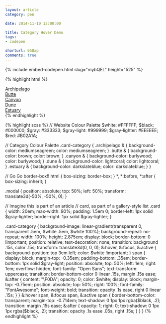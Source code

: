 ```yaml
---
layout: article
category: pen

date: 2014-11-10 12:00:00

title: Category Hover Demo
tags:
- codepen

shorturl: 058xp
comments: true
---
```


{% include embed-codepen.html slug="mybQEL" height="525" %}

{% highlight html %}
<div class="modal">
  <div class="card  archipelago">
    <a class="card-category" href="#">
      <span>Archipelago</span>
    </a>
  </div>
  <div class="card  butte">
    <a class="card-category" href="#">
      <span>Butte</span>
    </a>
  </div>
  <div class="card  canyon">
    <a class="card-category" href="#">
      <span>Canyon</span>
    </a>
  </div>
  <div class="card  dune">
    <a class="card-category" href="#">
      <span>Dune</span>
    </a>
  </div>
  <div class="card  estuary">
    <a class="card-category" href="#">
      <span>Estuary</span>
    </a>
  </div>
</div>
{% endhighlight %}

{% highlight scss %}
// Website Colour Palette
$white:        #FFFFFF;
$black:        #000000;
$gray:         #333333;
$gray-light:   #999999;
$gray-lighter: #EEEEEE;
$red:          #B02A1A;

// Category Colour Palette
.card-category {
  .archipelago & {
      background-color: mediumseagreen;
      color: mediumseagreen;
  }
  .butte & {
      background-color: brown;
      color: brown;
  }
  .canyon & {
      background-color: burlywood;
      color: burlywood;
  }
  .dune & {
      background-color: lightcoral;
      color: lightcoral;
  }
  .estuary & {
      background-color: darkslateblue;
      color: darkslateblue;
  }
}

// Go Go border-box!!
html {
  box-sizing: border-box;
}
*, *:before, *:after {
  box-sizing: inherit;
}

.modal {
  position: absolute;
  top: 50%;
  left: 50%;
  transform: translate3d(-50%, -50%, 0);
}

// Imagine this is part of an article
// card, as part of a gallery-style list
.card {
  width: 20em;
  max-width: 90%;
  padding: 1.5em 0;
  border-left:  1px solid $gray-lighter;
  border-right: 1px solid $gray-lighter;
}

.card-category {
  background-image: linear-gradient(transparent 0, transparent .5em, $white .5em, $white 100%);
  background-repeat: no-repeat;
  width: 100%;
  height: 2.875em;
  display: block;
  border-bottom: 0 !important;
  position: relative;
  text-decoration: none;
  transition: background .15s, color .15s;
  transform: translate3d(0, 0, 0);
  &:hover,
  &:focus,
  &:active {
    background-position: top 3em left;
    color: $white !important;
  }
  span {
    display: block;
    margin-top: -0.35em;
    padding-bottom: .35em;
    border-bottom: 1px solid $gray-light;
    position: absolute;
    top: 50%;
    left: 1em;
    right: 1em;
    overflow: hidden;
    font-family: "Open Sans";
    text-transform: uppercase;
    transition: border-bottom-color 0 linear .15s, margin .15s ease;
    &:after {
      content: "\F0DA";
      opacity: 0;
      color: $white;
      display: block;
      margin-top: -0.75em;
      position: absolute;
      top: 50%;
      right: 100%;
      font-family: "FontAwesome";
      font-weight: bold;
      transition: opacity .1s ease, right 0 linear .15s;
    }
  }
  &:hover span,
  &:focus span,
  &:active span {
    border-bottom-color: transparent;
    margin-top: -0.714em;
    text-shadow: 0 1px 1px rgba($black, .2);
    transition: margin .15s ease;
    &:after {
      opacity: 1;
      right: 0;
      text-shadow: 0 1px 1px rgba($black, .2);
      transition: opacity .1s ease .05s, right .15s;
    }
  }
}
{% endhighlight %}
